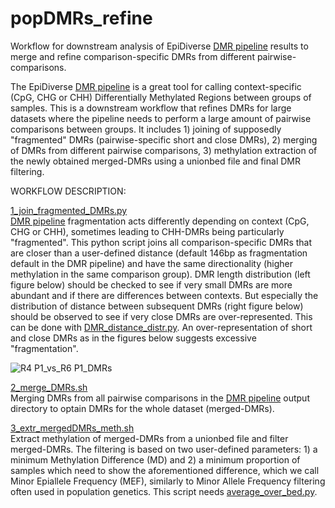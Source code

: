# popDMRs_refine
Workflow for downstream analysis of EpiDiverse [DMR pipeline](https://github.com/EpiDiverse/dmr) results to merge and refine comparison-specific DMRs from different pairwise-comparisons.

The EpiDiverse [DMR pipeline](https://github.com/EpiDiverse/dmr) is a great tool for calling context-specific (CpG, CHG or CHH) Differentially Methylated Regions between groups of samples. This is a downstream workflow that refines DMRs for large datasets where the pipeline needs to perform a large amount of pairwise comparisons between groups. It includes 1) joining of supposedly "fragmented" DMRs (pairwise-specific short and close DMRs), 2) merging of DMRs from different pairwise comparisons, 3) methylation extraction of the newly obtained merged-DMRs using a unionbed file and final DMR filtering.

WORKFLOW DESCRIPTION: <br/>

[1_join_fragmented_DMRs.py](https://github.com/Dario-Galanti/popDMRs_refine/blob/main/1_join_fragmented_DMRs.py) <br/>
[DMR pipeline](https://github.com/EpiDiverse/dmr) fragmentation acts differently depending on context (CpG, CHG or CHH), sometimes leading to CHH-DMRs being particularly "fragmented". This python script joins all comparison-specific DMRs that are closer than a user-defined distance (default 146bp as fragmentation default in the DMR pipeline) and have the same directionality (higher methylation in the same comparison group). 
DMR length distribution (left figure below) should be checked to see if very small DMRs are more abundant and if there are differences between contexts. But especially the distribution of distance between subsequent DMRs (right figure below) should be observed to see if very close DMRs are over-represented. This can be done with [DMR_distance_distr.py](https://github.com/Dario-Galanti/popDMRs_refine/blob/main/DMR_distance_distr.py).
An over-representation of short and close DMRs as in the figures below suggests excessive "fragmentation".

![R4 P1_vs_R6 P1_DMRs](https://user-images.githubusercontent.com/58292612/145979875-56fef1a6-0a22-4052-a30e-25dff89f8cc8.JPG)



[2_merge_DMRs.sh](https://github.com/Dario-Galanti/popDMRs_refine/blob/main/2_merge_DMRs.sh) <br/>
Merging DMRs from all pairwise comparisons in the [DMR pipeline](https://github.com/EpiDiverse/dmr) output directory to optain DMRs for the whole dataset (merged-DMRs).

[3_extr_mergedDMRs_meth.sh](https://github.com/Dario-Galanti/popDMRs_refine/blob/main/3_extr_mergedDMRs_meth.sh) <br/>
Extract methylation of merged-DMRs from a unionbed file and filter merged-DMRs. The filtering is based on two user-defined parameters: 1) a minimum Methylation Difference (MD) and 2) a minimum proportion of samples which need to show the aforementioned difference, which we call Minor Epiallele Frequency (MEF), similarly to Minor Allele Frequency filtering often used in population genetics.
This script needs [average_over_bed.py](https://github.com/Dario-Galanti/WGBS_downstream/blob/main/average_over_bed.py).

